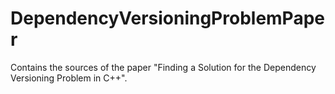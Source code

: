 # DependencyVersioningProblemPaper
Contains the sources of the paper "Finding a Solution for the Dependency Versioning Problem in C++".
